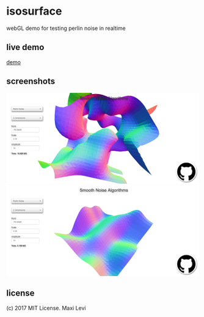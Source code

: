 # isosurface
webGL demo for testing perlin noise in realtime

## live demo

[demo](https://luaek.com/demos/perlin)

## screenshots

![](img/shot2.png)
![](img/shot0.png)

## license

(c) 2017 MIT License. Maxi Levi
